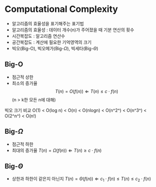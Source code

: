 <script src="https://cdn.mathjax.org/mathjax/latest/MathJax.js?config=TeX-AMS-MML_HTMLorMML" type="text/javascript"></script>
# Computational Complexity
- 알고리즘의 효율성을 표기해주는 표기법
- 알고리즘의 효율성 : 데이터 개수(n)가 주어졌을 때 기분 연산의 횟수
- 시간복잡도 : 알고리즘 연산수
- 공간복잡도 : 계산에 필요한 기억영역의 크기
- 빅오(Big-O), 빅오메가(Big-$\Omega$), 빅세타(Big-$\Theta$)

## Big-O
- 점근적 상한
- 최소의 증가율
$$
T(n) = O(f(n))  \Leftarrow T(n) \leq c \cdot f(n)
$$
(n > k한 모든 n에 대해)

빅오 크기 비교
O(1) < O(log n) < O(n) < O(nlogn) < O(n^2^) < O(n^3^) < O(2^n^) < O(n!)

## Big-$\Omega$
- 점근적 하한
- 최대의 증가율
$T(n) = \Omega(f(n))  \Leftarrow  T(n) \geq  c\cdot f(n)$

## Big-$\Theta$
- 상한과 하한이 같은지 아닌지
$T(n) = \Theta(f(n))  \Leftarrow c_1\cdot f(n) \leq T(n) \leq  c_2\cdot f(n)$
